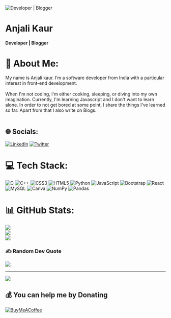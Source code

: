 ![Developer | Blogger](https://pbs.twimg.com/profile_banners/1263452104095457280/1658560241/1080x360)

# Anjali Kaur
#### Developer | Blogger

# 💫 About Me:
My name is Anjali kaur. I’m a software developer from India with a particular interest in front-end development.<br><br>When I'm not coding, I'm either cooking, sleeping, or diving into my own imagination. Currently, I'm learning Javascript and I don't want to learn alone. In order to not get bored at some point, I share the things I've learned so far. Apart from that I also write on Blogs.<br><br>


## 🌐 Socials:
[![LinkedIn](https://img.shields.io/badge/LinkedIn-%230077B5.svg?logo=linkedin&logoColor=white)](https://linkedin.com/anjlikaur/) [![Twitter](https://img.shields.io/badge/Twitter-%231DA1F2.svg?logo=Twitter&logoColor=white)](https://twitter.com/t__wishes) 

# 💻 Tech Stack:
![C](https://img.shields.io/badge/c-%2300599C.svg?style=for-the-badge&logo=c&logoColor=white) ![C++](https://img.shields.io/badge/c++-%2300599C.svg?style=for-the-badge&logo=c%2B%2B&logoColor=white) ![CSS3](https://img.shields.io/badge/css3-%231572B6.svg?style=for-the-badge&logo=css3&logoColor=white) ![HTML5](https://img.shields.io/badge/html5-%23E34F26.svg?style=for-the-badge&logo=html5&logoColor=white) ![Python](https://img.shields.io/badge/python-3670A0?style=for-the-badge&logo=python&logoColor=ffdd54) ![JavaScript](https://img.shields.io/badge/javascript-%23323330.svg?style=for-the-badge&logo=javascript&logoColor=%23F7DF1E) ![Bootstrap](https://img.shields.io/badge/bootstrap-%23563D7C.svg?style=for-the-badge&logo=bootstrap&logoColor=white) ![React](https://img.shields.io/badge/react-%2320232a.svg?style=for-the-badge&logo=react&logoColor=%2361DAFB) ![MySQL](https://img.shields.io/badge/mysql-%2300f.svg?style=for-the-badge&logo=mysql&logoColor=white) ![Canva](https://img.shields.io/badge/Canva-%2300C4CC.svg?style=for-the-badge&logo=Canva&logoColor=white) ![NumPy](https://img.shields.io/badge/numpy-%23013243.svg?style=for-the-badge&logo=numpy&logoColor=white) ![Pandas](https://img.shields.io/badge/pandas-%23150458.svg?style=for-the-badge&logo=pandas&logoColor=white)
# 📊 GitHub Stats:
![](https://github-readme-stats.vercel.app/api?username=Anjali8356&theme=dark&hide_border=false&include_all_commits=false&count_private=true)<br/>
![](https://github-readme-streak-stats.herokuapp.com/?user=Anjali8356&theme=dark&hide_border=false)<br/>
![](https://github-readme-stats.vercel.app/api/top-langs/?username=Anjali8356&theme=dark&hide_border=false&include_all_commits=false&count_private=true&layout=compact)

### ✍️ Random Dev Quote
![](https://quotes-github-readme.vercel.app/api?type=horizontal&theme=radical)

---
[![](https://visitcount.itsvg.in/api?id=Anjali8356&icon=1&color=0)](https://visitcount.itsvg.in)

  ## 💰 You can help me by Donating
  [![BuyMeACoffee](https://img.shields.io/badge/Buy%20Me%20a%20Coffee-ffdd00?style=for-the-badge&logo=buy-me-a-coffee&logoColor=black)](https://www.buymeacoffee.com/anjalikaur?new=1) 

  <!-- Proudly created with GPRM ( https://gprm.itsvg.in ) -->
  

